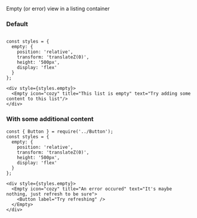 Empty (or error) view in a listing container

### Default

```

const styles = {
  empty: {
    position: 'relative',
    transform: 'translateZ(0)',
    height: '500px',
    display: 'flex'
  }
};

<div style={styles.empty}>
  <Empty icon="cozy" title="This list is empty" text="Try adding some content to this list"/>
</div>
```

### With some additional content

```
const { Button } = require('../Button');
const styles = {
  empty: {
    position: 'relative',
    transform: 'translateZ(0)',
    height: '500px',
    display: 'flex'
  }
};

<div style={styles.empty}>
  <Empty icon="cozy" title="An error occured" text="It's maybe nothing, just refresh to be sure">
    <Button label="Try refreshing" />
  </Empty>
</div>
```

